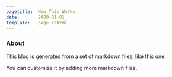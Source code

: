 ```yaml
---
pagetitle: 	How This Works
date: 		2000-01-01
template: 	page.cshtml
---
```



### About 

This blog is generated from a set of markdown files, like this one.

You can customize it by adding more markdown files. 

